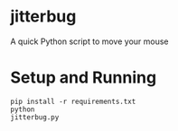 # jitterbug
A quick Python script to move your mouse

# Setup and Running
<code>pip install -r requirements.txt</code>
<br>
<code>python jitterbug.py</code>